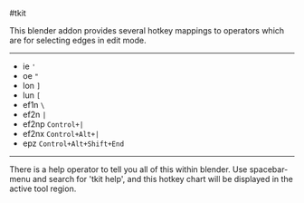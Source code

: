#tkit

This blender addon provides several hotkey mappings to operators which
are for selecting edges in edit mode.


---

* ie ``'``  
* oe ``"``  
* lon ``]``  
* lun ``[``  
* ef1n ``\``  
* ef2n ``|``  
* ef2np ``Control+|``  
* ef2nx ``Control+Alt+|``  
* epz ``Control+Alt+Shift+End``  

---

There is a help operator to tell you all of this within blender.  Use
spacebar-menu and search for 'tkit help', and this hotkey chart will be
displayed in the active tool region.

